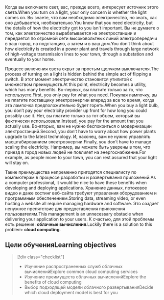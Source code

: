 <span data-ttu-id="ae786-101">Когда вы включаете свет, вас, прежде всего, интересует источник этого света.</span><span class="sxs-lookup"><span data-stu-id="ae786-101">When you turn on a light, your only concern is whether the light comes on.</span></span> <span data-ttu-id="ae786-102">Вы знаете, что вам необходимо электричество, но знать, как оно добывается, необязательно.</span><span class="sxs-lookup"><span data-stu-id="ae786-102">You know that you need electricity, but the details of how the electricity got to you isn't important.</span></span> <span data-ttu-id="ae786-103">Вы не думаете о том, как электричество вырабатывается на электростанции и передается по огромной сети высоковольтных линий электропередачи в ваш город, на подстанцию, а затем и в ваш дом.</span><span class="sxs-lookup"><span data-stu-id="ae786-103">You don’t think about how electricity is created in a power plant and travels through large network of high-voltage transmission lines to your town, through a substation and eventually to your home.</span></span>

<span data-ttu-id="ae786-104">Процесс включения света скрыт за простым щелчком выключателя.</span><span class="sxs-lookup"><span data-stu-id="ae786-104">The process of turning on a light is hidden behind the simple act of flipping a switch.</span></span> <span data-ttu-id="ae786-105">В этот момент электричество становится утилитой с множеством преимуществ.</span><span class="sxs-lookup"><span data-stu-id="ae786-105">At this point, electricity becomes a utility, which has many benefits.</span></span> <span data-ttu-id="ae786-106">Во-первых, вы платите только за то, что используете.</span><span class="sxs-lookup"><span data-stu-id="ae786-106">First, you only pay for what you need.</span></span> <span data-ttu-id="ae786-107">Покупая лампочку, вы не платите поставщику электроэнергии вперед за все то время, когда эта лампочка предположительно будет гореть.</span><span class="sxs-lookup"><span data-stu-id="ae786-107">When you buy a light bulb, you don’t pay your electricity provider up front for how long you could possibly use it.</span></span> <span data-ttu-id="ae786-108">Нет, вы платите только за тот объем, который вы фактически использовали.</span><span class="sxs-lookup"><span data-stu-id="ae786-108">Instead, you pay for the amount that you actually use.</span></span> <span data-ttu-id="ae786-109">Во-вторых, вам не нужно беспокоиться о модернизации электростанций.</span><span class="sxs-lookup"><span data-stu-id="ae786-109">Second, you don’t have to worry about how power plants upgrade to the latest technology.</span></span> <span data-ttu-id="ae786-110">И, наконец, вам не нужно управлять масштабированием электроэнергии.</span><span class="sxs-lookup"><span data-stu-id="ae786-110">Finally, you don’t have to manage scaling the electricity.</span></span> <span data-ttu-id="ae786-111">Например, вы можете быть уверены в том, что приезд в город новых людей не повлияет на энергоснабжение.</span><span class="sxs-lookup"><span data-stu-id="ae786-111">For example, as people move to your town, you can rest assured that your light will stay on.</span></span>

<span data-ttu-id="ae786-112">Такие преимущества непременно пригодятся специалисту по компьютерам в процессе разработки и развертывания приложений.</span><span class="sxs-lookup"><span data-stu-id="ae786-112">As a computer professional, it would be nice to have these benefits when developing and deploying applications.</span></span> <span data-ttu-id="ae786-113">Хранение данных, потоковое видео и даже хостинг веб-сайта требуют управления оборудованием и программным обеспечением.</span><span class="sxs-lookup"><span data-stu-id="ae786-113">Storing data, streaming video, or even hosting a website all require managing hardware and software.</span></span> <span data-ttu-id="ae786-114">Это создает ненужное препятствие для предоставления приложения пользователям.</span><span class="sxs-lookup"><span data-stu-id="ae786-114">This management is an unnecessary obstacle when delivering your application to your users.</span></span> <span data-ttu-id="ae786-115">К счастью, для этой проблемы есть решение: **облачные вычисления**.</span><span class="sxs-lookup"><span data-stu-id="ae786-115">Luckily there is a solution to this problem: **cloud computing**.</span></span>

## <a name="learning-objectives"></a><span data-ttu-id="ae786-116">Цели обучения</span><span class="sxs-lookup"><span data-stu-id="ae786-116">Learning objectives</span></span>
> [!div class="checklist"]
> * <span data-ttu-id="ae786-117">Изучение распространенных служб облачных вычислений</span><span class="sxs-lookup"><span data-stu-id="ae786-117">Explore common cloud computing services</span></span>
> * <span data-ttu-id="ae786-118">Изучение преимуществ облачных вычислений</span><span class="sxs-lookup"><span data-stu-id="ae786-118">Explore the benefits of cloud computing</span></span>
> * <span data-ttu-id="ae786-119">Выбор подходящей модели облачного развертывания</span><span class="sxs-lookup"><span data-stu-id="ae786-119">Decide which cloud deployment model is best for you</span></span>
